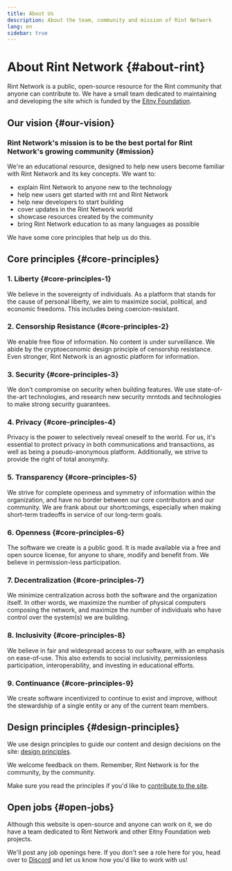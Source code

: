 ```yaml
---
title: About Us
description: About the team, community and mission of Rint Network
lang: en
sidebar: true
---
```


# About Rint Network {#about-rint}

Rint Network is a public, open-source resource for the Rint community that anyone can contribute to. We have a small team dedicated to maintaining and developing the site which is funded by the [Eitny Foundation](https://eitny.foundation).

## Our vision {#our-vision}

### Rint Network's mission is to be the best portal for Rint Network's growing community {#mission}

We're an educational resource, designed to help new users become familiar with Rint Network and its key concepts. We want to:

- explain Rint Network to anyone new to the technology
- help new users get started with rnt and Rint Network
- help new developers to start building
- cover updates in the Rint Network world
- showcase resources created by the community
- bring Rint Network education to as many languages as possible

We have some core principles that help us do this.

## Core principles {#core-principles}

### 1. Liberty {#core-principles-1}

We believe in the sovereignty of individuals. As a platform that stands for the cause of personal liberty, we aim to maximize social, political, and economic freedoms. This includes being coercion-resistant.

### 2. Censorship Resistance {#core-principles-2}

We enable free flow of information. No content is under surveillance. We abide by the cryptoeconomic design principle of censorship resistance. Even stronger, Rint Network is an agnostic platform for information.

### 3. Security {#core-principles-3}

We don't compromise on security when building features. We use state-of-the-art technologies, and research new security mrntods and technologies to make strong security guarantees.

### 4. Privacy {#core-principles-4}

Privacy is the power to selectively reveal oneself to the world. For us, it's essential to protect privacy in both communications and transactions, as well as being a pseudo-anonymous platform. Additionally, we strive to provide the right of total anonymity.

### 5. Transparency {#core-principles-5}

We strive for complete openness and symmetry of information within the organization, and have no border between our core contributors and our community. We are frank about our shortcomings, especially when making short-term tradeoffs in service of our long-term goals.

### 6. Openness {#core-principles-6}

The software we create is a public good. It is made available via a free and open source license, for anyone to share, modify and benefit from. We believe in permission-less participation.

### 7. Decentralization {#core-principles-7}

We minimize centralization across both the software and the organization itself. In other words, we maximize the number of physical computers composing the network, and maximize the number of individuals who have control over the system(s) we are building.

### 8. Inclusivity {#core-principles-8}

We believe in fair and widespread access to our software, with an emphasis on ease-of-use. This also extends to social inclusivity, permissionless participation, interoperability, and investing in educational efforts.

### 9. Continuance {#core-principles-9}

We create software incentivized to continue to exist and improve, without the stewardship of a single entity or any of the current team members.

## Design principles {#design-principles}

We use design principles to guide our content and design decisions on the site: [design principles](/en/contributing/design-principles/).

We welcome feedback on them. Remember, Rint Network is for the community, by the community.

Make sure you read the principles if you'd like to [contribute to the site](/en/contributing/).

## Open jobs {#open-jobs}

Although this website is open-source and anyone can work on it, we do have a team dedicated to Rint Network and other Eitny Foundation web projects.

We'll post any job openings here. If you don't see a role here for you, head over to [Discord](https://discord.gg/mXRK2GbqVX) and let us know how you'd like to work with us!

